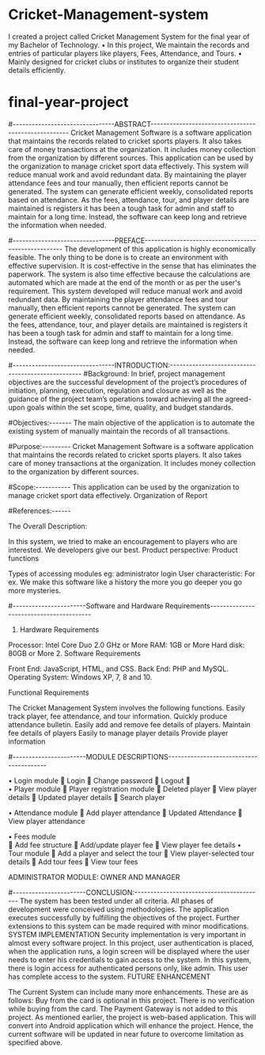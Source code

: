 # Cricket-Management-system
 I created a project called Cricket Management System for the final year of my Bachelor of Technology. • In this project, We maintain the records and entries of particular players like players, Fees, Attendance, and Tours. • Mainly designed for cricket clubs or institutes to organize their student details efficiently.

# final-year-project


#--------------------------------ABSTRACT----------------------------------------------------
Cricket Management Software is a software application that maintains the records related to cricket sports players. It also takes care of money transactions at the organization. It includes money collection from the organization by different sources. This application can be used by the organization to manage cricket sport data effectively. This system will reduce manual work and avoid redundant data. By maintaining the player attendance fees and tour manually, then efficient reports cannot be generated. The system can generate efficient weekly, consolidated reports based on attendance. As the fees, attendance, tour, and player details are maintained is registers it has been a tough task for admin and staff to maintain for a long time. Instead, the software can keep long and retrieve the information when needed.

 
#--------------------------------PREFACE----------------------------------------------------
The development of this application is highly economically feasible. The only thing to be done is to create an environment with effective supervision.
It is cost-effective in the sense that has eliminates the paperwork. The system is also time effective because the calculations are automated which are made at the end of the month or as per the user's requirement.
This system developed will reduce manual work and avoid redundant data. By maintaining the player attendance fees and tour manually, then efficient reports cannot be generated. The system can generate efficient weekly, consolidated reports based on attendance. As the fees, attendance, tour, and player details are maintained is registers it has been a tough task for admin and staff to maintain for a long time. Instead, the software can keep long and retrieve the information when needed.

#--------------------------------INTRODUCTION:--------------------------------------------------
#Background: 
In brief, project management objectives are the successful development of the project’s procedures of initiation, planning, execution, regulation and closure as well as the guidance of the project team’s operations toward achieving all the agreed-upon goals within the set scope, time, quality, and budget standards.

#Objectives:-------
The main objective of the application is to automate the existing   system of manually maintain the records of all transactions.

#Purpose:---------
Cricket Management Software is a software application that maintains the records related to cricket sports players. It also takes care of money transactions at the organization. It includes money collection to the organization by different sources.

#Scope:-----------
This application can be used by the organization to manage cricket sport data effectively. 
Organization of Report

#References:------

The Overall Description:

In this system, we tried to make an encouragement to players who are interested.
We developers give our best.
Product perspective:
Product functions

Types of accessing modules eg: administrator login
    User characteristic:
    For ex. We make this software like a history the more you go deeper you go more mysteries.
 
 #-----------------------Software and Hardware Requirements----------------------------------------

1.	Hardware Requirements

Processor: Intel Core Duo 2.0 GHz or More
RAM: 1GB or More
Hard disk: 80GB or More
2.	Software Requirements

Front End: JavaScript, HTML, and CSS.
Back End: PHP and MySQL.
Operating System: Windows XP, 7, 8 and 10.

Functional Requirements

The Cricket Management System involves the following functions.
Easily track player, fee attendance, and tour information.
Quickly produce attendance bulletin.
Easily add and remove fee details of players.
Maintain fee details of players
Easily to manage player details
Provide player information

#-----------------------MODULE DESCRIPTIONS----------------------------------------

•	Login module
	Login
	Change password
	Logout
	
•	Player module
	 Player registration module 
	 Deleted player 
	View player details 
	Updated player details
	Search player 

•	Attendance module 
	Add player attendance
	Updated Attendance
	View player attendance


•	Fees module   
	Add fee structure
	Add/update player fee
	View player fee details
•	Tour module
	Add a player and select the tour
	View player-selected tour details 
	Add tour fees 
	View tour fees 

ADMINISTRATOR MODULE: OWNER AND MANAGER

#-----------------------CONCLUSION:-----------------------------------------
The system has been tested under all criteria. All phases of development were conceived using methodologies. The application executes successfully by fulfilling the objectives of the project. Further extensions to this system can be made required with minor modifications.
SYSTEM IMPLEMENTATION
Security implementation is very important in almost every software project.
In this project, user authentication is placed, when the application runs, a login screen will be displayed where the user needs to enter his credentials to gain access to the system.
In this system, there is login access for authenticated persons only, like admin. This user has complete access to the system.
FUTURE ENHANCEMENT

The Current System can include many more enhancements. These are as follows:
Buy from the card is optional in this project.
There is no verification while buying from the card.
The Payment Gateway is not added to this project.
As mentioned earlier, the project is web-based application. This will convert into
Android application which will enhance the project.
Hence, the current software will be updated in near future to overcome limitation as specified above.
